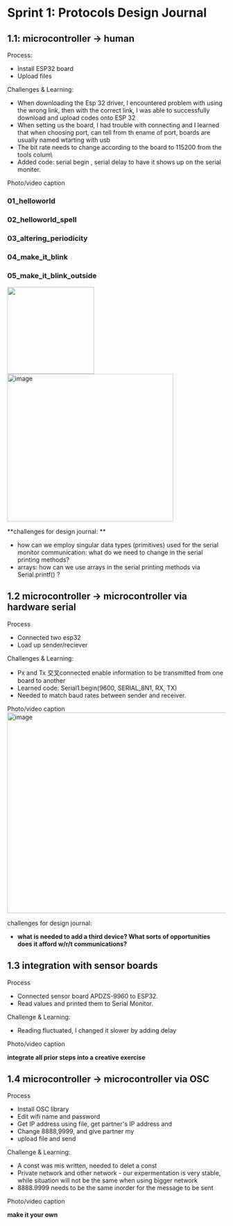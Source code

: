 
# Sprint 1: Protocols Design Journal

##  1.1: microcontroller -> human
Process: 
- Install ESP32 board
- Upload files

Challenges & Learning:
- When downloading the Esp 32 driver, I encountered problem with using the wrong link, then with the correct link, I was able to successfully download and upload codes onto ESP 32
- When setting us the board, I had trouble with connecting and I learned that when choosing port, can tell from th ename of port, boards are usually named wtarting with usb
- The bit rate needs to change according to the board to 115200 from the tools colum\
- Added code: serial begin , serial delay to have it shows up on the serial moniter.


Photo/video
caption
### 01_helloworld
### 02_helloworld_spell
### 03_altering_periodicity
### 04_make_it_blink
### 05_make_it_blink_outside
<img src="https://github.com/user-attachments/assets/abca07ad-1cf5-415d-8d9a-70da682e0dfc" width="200">
<img width="383" height="340" alt="image" src="https://github.com/user-attachments/assets/ef8b1cfc-ffe4-4004-b602-620646a09919" />



**challenges for design journal: **
- how can we employ singular data types (primitives) used for the serial monitor communication:  what do we need to change in the serial printing methods?
- arrays:  how can we use arrays in the serial printing methods via Serial.printf() ?


## 1.2 microcontroller -> microcontroller via hardware serial
Process
- Connected two esp32
- Load up sender/reciever

Challenges & Learning:
- Px and Tx 交叉connected enable information to be transmitted from one board to another
- Learned code: Serial1.begin(9600, SERIAL_8N1, RX, TX)
- Needed to match baud rates between sender and receiver.


Photo/video
caption
<img width="619" height="462" alt="image" src="https://github.com/user-attachments/assets/3dcd9db1-f32b-45ef-9147-c37836bb4f22" />

challenges for design journal:  
- **what is needed to add a third device?  What sorts of opportunities does it afford w/r/t communications?**

## 1.3 integration with sensor boards
Process
- Connected sensor board APDZS-9960 to ESP32.
- Read values and printed them to Serial Monitor.

Challenge & Learning:
- Reading fluctuated, I changed it slower by adding delay

Photo/video
caption

**integrate all prior steps into a creative exercise**


## 1.4 microcontroller -> microcontroller via OSC
Process
- Install OSC library
- Edit wifi name and password
- Get IP address using file, get partner's IP address and
- Change 8888,9999, and give partner my
- upload file and send 

Challenge & Learning:
- A const was mis written, needed to delet a const 
- Private network and other network - our expermentation is very stable, while situation will not be the same when using bigger network
- 8888.9999 needs to be the same inorder for the message to be sent

Photo/video
caption

**make it your own**
















